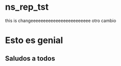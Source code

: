 # ns_rep_tst
this is changeeeeeeeeeeeeeeeeeeeeeeee
otro cambio
# **Esto es genial**

## Saludos a todos
